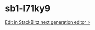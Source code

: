 # sb1-l71ky9

[Edit in StackBlitz next generation editor ⚡️](https://stackblitz.com/~/github.com/ZacharyZhang-NY/sb1-l71ky9)
